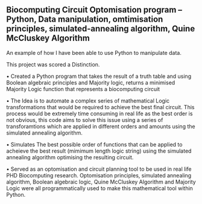 ## Biocomputing Circuit Optomisation program – Python, Data manipulation, omtimisation principles, simulated-annealing algorithm, Quine McCluskey Algorithm

An example of how I have been able to use Python to manipulate data.

This project was scored a Distinction.

•	Created a Python program that takes the result of a truth table and using Boolean algebraic principles and Majority logic, returns a minimised Majority Logic function that represents a biocomputing circuit

•	The Idea is to automate a complex series of mathematical Logic transformations that would be required to achieve the best final circuit. This process would be extremely time consuming in real life as the best order is not obvious, this code aims to solve this issue using a series of transforamtions which are applied in different orders and amounts using the simulated annealing algorithm.

•	Simulates The best possible order of functions that can be applied to acheieve the best result (mimimum length logic string) using the simulated annealing algorithm optimising the resulting circuit.

•	Served as an optomisation and circuit planning tool to be used in real life PHD Biocomputing research. Optomisation principles, simulated annealing algorithm, Boolean algebraic logic, Quine McCluskey Algorithm and Majority Logic were all programmatically used to make this mathematical tool within Python.
